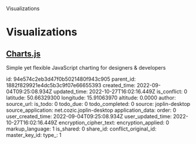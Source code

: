 Visualizations

# Visualizations

## [**Charts.js**](https://www.chartjs.org/docs/latest)
Simple yet flexible JavaScript charting for designers & developers


id: 94e574c2eb3d47f0b5021480f943c905
parent_id: 1882f829921e4dc5b3c9f07e66655393
created_time: 2022-09-04T09:25:08.934Z
updated_time: 2022-10-27T16:02:16.449Z
is_conflict: 0
latitude: 50.66329300
longitude: 15.91063970
altitude: 0.0000
author: 
source_url: 
is_todo: 0
todo_due: 0
todo_completed: 0
source: joplin-desktop
source_application: net.cozic.joplin-desktop
application_data: 
order: 0
user_created_time: 2022-09-04T09:25:08.934Z
user_updated_time: 2022-10-27T16:02:16.449Z
encryption_cipher_text: 
encryption_applied: 0
markup_language: 1
is_shared: 0
share_id: 
conflict_original_id: 
master_key_id: 
type_: 1
